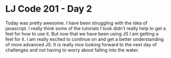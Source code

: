 # LJ Code 201 - Day 2

Today was pretty awesome. I have been struggling with the idea of javascript. I really think some of the tutorials I took didn't really help to get a feel for how to use it. But now that we have been using JS I am getting a feel for it. I am really excited to continue on and get a better understanding of more advanced JS. It is really nice looking forward to the next day of challenges and not having to worry about falling into the water.
